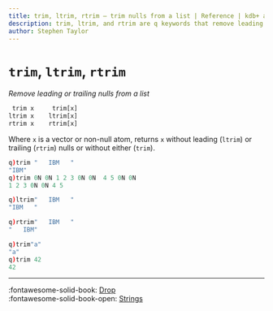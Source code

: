 ```yaml
---
title: trim, ltrim, rtrim – trim nulls from a list | Reference | kdb+ and q documentation
description: trim, ltrim, and rtrim are q keywords that remove leading or trailing spaces from a string.
author: Stephen Taylor
---
```

# `trim`, `ltrim`, `rtrim`

_Remove leading or trailing nulls from a list_


```txt
 trim x     trim[x]
ltrim x    ltrim[x]
rtrim x    rtrim[x]
```

Where `x` is a vector or non-null atom, returns `x` without leading (`ltrim`) or trailing (`rtrim`) nulls or without either (`trim`).

```q
q)trim "   IBM   "
"IBM"
q)trim 0N 0N 1 2 3 0N 0N  4 5 0N 0N
1 2 3 0N 0N 4 5

q)ltrim"   IBM   "
"IBM   "

q)rtrim"   IBM   "
"   IBM"

q)trim"a"
"a"
q)trim 42
42
```


----
:fontawesome-solid-book:
[Drop](drop.md)
<br>
:fontawesome-solid-book-open:
[Strings](../basics/strings.md)

